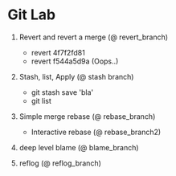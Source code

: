 Git Lab
==

1. Revert and revert a merge (@ revert_branch)
	* revert 4f7f2fd81 
	* revert f544a5d9a (Oops..)

2. Stash, list, Apply (@ stash branch)
	* git stash save 'bla'
	* git list

3.  Simple merge rebase (@ rebase_branch)
	* Interactive rebase (@ rebase_branch2)

4. deep level blame  (@ blame_branch)

5. reflog (@ reflog_branch)
